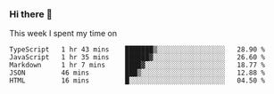 ### Hi there 👋

<!--
**qiruohan/qiruohan** is a ✨ _special_ ✨ repository because its `README.md` (this file) appears on your GitHub profile.

Here are some ideas to get you started:

- 🔭 I’m currently working on ...
- 🌱 I’m currently learning ...
- 👯 I’m looking to collaborate on ...
- 🤔 I’m looking for help with ...
- 💬 Ask me about ...
- 📫 How to reach me: ...
- 😄 Pronouns: ...
- ⚡ Fun fact: ...
-->

This week I spent my time on 
<!--START_SECTION:waka-->
```text
TypeScript   1 hr 43 mins    ███████▒░░░░░░░░░░░░░░░░░   28.90 % 
JavaScript   1 hr 35 mins    ██████▓░░░░░░░░░░░░░░░░░░   26.60 % 
Markdown     1 hr 7 mins     ████▓░░░░░░░░░░░░░░░░░░░░   18.77 % 
JSON         46 mins         ███▒░░░░░░░░░░░░░░░░░░░░░   12.88 % 
HTML         16 mins         █░░░░░░░░░░░░░░░░░░░░░░░░   04.50 % 
```
<!--END_SECTION:waka-->
